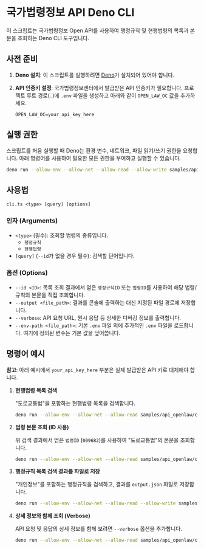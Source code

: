 # 국가법령정보 API Deno CLI

이 스크립트는 국가법령정보 Open API를 사용하여 행정규칙 및 현행법령의 목록과 본문을 조회하는 Deno CLI 도구입니다.

## 사전 준비

1.  **Deno 설치**: 이 스크립트를 실행하려면 [Deno](https://deno.land/)가 설치되어 있어야 합니다.
2.  **API 인증키 설정**: 국가법령정보센터에서 발급받은 API 인증키가 필요합니다. 프로젝트 루트 경로(`.`)에 `.env` 파일을 생성하고 아래와 같이 `OPEN_LAW_OC` 값을 추가하세요.

    ```.env
    OPEN_LAW_OC=your_api_key_here
    ```

## 실행 권한

스크립트를 처음 실행할 때 Deno는 환경 변수, 네트워크, 파일 읽기/쓰기 권한을 요청합니다. 아래 명령어를 사용하여 필요한 모든 권한을 부여하고 실행할 수 있습니다.

```bash
deno run --allow-env --allow-net --allow-read --allow-write samples/api_openlaw/cli.ts [명령] [인자]
```

## 사용법

```
cli.ts <type> [query] [options]
```

### 인자 (Arguments)

-   `<type>` (필수): 조회할 법령의 종류입니다.
    -   `행정규칙`
    -   `현행법령`
-   `[query]` (`--id`가 없을 경우 필수): 검색할 단어입니다.

### 옵션 (Options)

-   `--id <ID>`: 목록 조회 결과에서 얻은 `행정규칙ID` 또는 `법령ID`를 사용하여 해당 법령/규칙의 본문을 직접 조회합니다.
-   `--output <file_path>`: 결과를 콘솔에 출력하는 대신 지정된 파일 경로에 저장합니다.
-   `--verbose`: API 요청 URL, 원시 응답 등 상세한 디버깅 정보를 출력합니다.
-   `--env-path <file_path>`: 기본 `.env` 파일 외에 추가적인 `.env` 파일을 로드합니다. 여기에 정의된 변수는 기본 값을 덮어씁니다.

## 명령어 예시

**참고**: 아래 예시에서 `your_api_key_here` 부분은 실제 발급받은 API 키로 대체해야 합니다.

1.  **현행법령 목록 검색**

    "도로교통법"을 포함하는 현행법령 목록을 검색합니다.

    ```bash
    deno run --allow-env --allow-net --allow-read samples/api_openlaw/cli.ts 현행법령 "도로교통법"
    ```

2.  **법령 본문 조회 (ID 사용)**

    위 검색 결과에서 얻은 `법령ID` (`009682`)를 사용하여 "도로교통법"의 본문을 조회합니다.

    ```bash
    deno run --allow-env --allow-net --allow-read samples/api_openlaw/cli.ts 현행법령 --id 009682
    ```

3.  **행정규칙 목록 검색 결과를 파일로 저장**

    "개인정보"를 포함하는 행정규칙을 검색하고, 결과를 `output.json` 파일로 저장합니다.

    ```bash
    deno run --allow-env --allow-net --allow-read --allow-write samples/api_openlaw/cli.ts 행정규칙 "개인정보" --output output.json
    ```

4.  **상세 정보와 함께 조회 (Verbose)**

    API 요청 및 응답의 상세 정보를 함께 보려면 `--verbose` 옵션을 추가합니다.

    ```bash
    deno run --allow-env --allow-net --allow-read samples/api_openlaw/cli.ts 현행법령 "도로교통법" --verbose
    ```
